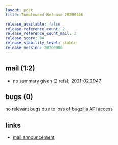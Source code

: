 ```yaml
---
layout: post
title: Tumbleweed Release 20200906

release_available: false
release_reference_count: 2
release_reference_count_mail: 2
release_score: 94
release_stability_level: stable
release_version: 20200906
---
```


## mail (1:2)

- [no summary given](https://github.com/boombatower/tumbleweed-review/issues/10) (2 refs); [2021-02.2947](https://github.com/boombatower/tumbleweed-review/issues/10)

## bugs (0)

<!--more-->

no relevant bugs due to [loss of bugzilla API access](https://bugzilla.opensuse.org/show_bug.cgi?id=1157722)



## links

- [mail announcement](https://github.com/boombatower/tumbleweed-review/issues/10)
